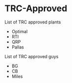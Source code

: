 # TRC-Approved

List of TRC approved plants

- Optimal
- RTI 
- QRP 
- Pallas

List of TRC approved guys

- BG
- CB
- Miles

